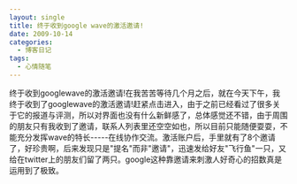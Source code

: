 ```yaml
---
layout: single
title: 终于收到google wave的激活邀请!
date: 2009-10-14
categories:
  - 博客日记
tags:
  - 心情随笔
---
```


终于收到googlewave的激活邀请!在我苦苦等待几个月之后，就在今天下午，我终于收到了googlewave的激活邀请!赶紧点击进入，由于之前已经看过了很多关于它的报道与评测，所以对界面也没有什么新鲜感了，总体感觉还不错，由于周围的朋友只有我收到了邀请，联系人列表里还空空如也，所以目前只能随便耍耍，不能充分发挥wave的特长-----在线协作交流。激活账户后，手里就有了8个邀请了，好珍贵啊，后来发现只是\"提名\"而非\"邀请\"，迅速发给好友\"飞行鱼\"一只，又给在twitter上的朋友们留了两只。google这种靠邀请来刺激人好奇心的招数真是运用到了极致。
